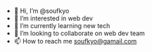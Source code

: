 - 👋 Hi, I’m @soufkyo
- 👀 I’m interested in web dev
- 🌱 I’m currently learning new tech
- 💞️ I’m looking to collaborate on web dev team
- 📫 How to reach me soufkyo@gamail.com

<!---
soufkyo/soufkyo is a ✨ special ✨ repository because its `README.md` (this file) appears on your GitHub profile.
You can click the Preview link to take a look at your changes.
--->
